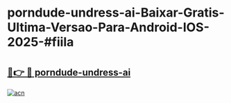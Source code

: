 # porndude-undress-ai-Baixar-Gratis-Ultima-Versao-Para-Android-IOS-2025-#fiila

# <h2><a href="https://ainizakaria.my?title=porndude-undress-ai&ref=24M">🔗👉 🔴 porndude-undress-ai</a></h2>

[![acn](https://github.com/user-attachments/assets/0f9c940e-d8b0-45ae-aac7-cd30a18b3e1c)](https://ainizakaria.my?title=porndude-undress-ai&ref=24M)

